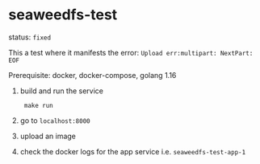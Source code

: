 # seaweedfs-test

status: `fixed`

This a test where it manifests the error: `Upload err:multipart: NextPart: EOF`

Prerequisite: docker, docker-compose, golang 1.16

1. build and run the service

        make run

2. go to `localhost:8000`
3. upload an image
4. check the docker logs for the app service i.e. `seaweedfs-test-app-1`

